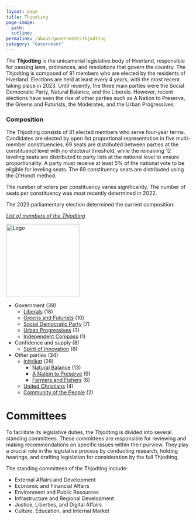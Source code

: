 ```yaml
---
layout: page
title: Thjodting
page-image: 
  path:  
  cutline: 
permalink: /about/government/thjodting
category: "Government"
---
```


The **Thjodting** is the unicamerial legislative body of Hverland, responsible for passing laws, ordinances, and resolutions that govern the country. The Thjodting is composed of 81 members who are elected by the residents of Hverland. Elections are held at least every 4 years, with the most recent taking place in 2023. Until recently, the three main parties were the Social Democratic Party, Natural Balance, and the Liberals. However, recent elections have seen the rise of other parties such as A Nation to Preserve, the Greens and Futurists, the Moderates, and the Urban Progressives.

### Composition


The Thjodting consists of 81 elected members who serve four-year terms. Candidates are elected by open list proportional representation in five multi-member constituencies. 69 seats are distributed between parties at the constituenct level with no electoral threshold, while the remaining 12 leveling seats are distributed to party lists at the national level to ensure proportionality. A party must receive at least 5% of the national vote to be eligible for leveling seats. The 69 constituency seats are distributed using the D'Hondt method.

The number of voters per constituency varies significantly. The number of seats per constituency was most recently determined in 2022. 

The 2023 parliamentary election determined the current composition:

*[List of members of the Thjodting](https://petergrund.shinyapps.io/thjodting/)*


<div style="text-align: left;">
  <img src="{{ site.baseurl }}/assets/img/parliament.svg" alt="Logo" style="height: 200px;">
</div>


* Government (39)
    * <span class="party-stripe party-as"></span> [Liberals](/HUN/about/party/as) (18)
    * <span class="party-stripe party-ks"></span> [Greens and Futurists](/HUN/about/party/ks) (10)
    * <span class="party-stripe party-ids"></span> [Social Democratic Party](/HUN/about/party/ids) (7)
    * <span class="party-stripe party-is"></span> [Urban Progressives](/HUN/about/party/is) (3)
  * <span class="party-stripe party-nq"></span> [Independent Compass](/HUN/about/party/nq) (1)
* Confidence and supply (8)
    * <span class="party-stripe party-pa"></span> [Spirit of Innovation](/HUN/about/party/pa) (8)
* Other parties (34)
  * [Initsikat](/HUN/about/party/initsikat) (28)
    * <span class="party-stripe party-pn"></span> [Natural Balance](/HUN/about/party/pn) (13)
    * <span class="party-stripe party-pi"></span> [A Nation to Preserve](/HUN/about/party/pi) (9)
    * <span class="party-stripe party-na"></span> [Farmers and Fishers](/HUN/about/party/na) (6)
  * <span class="party-stripe party-ak"></span> [United Christians](/HUN/about/party/ak) (4)
  * <span class="party-stripe party-ik"></span> [Community of the People](/HUN/about/party/ik) (2)

# Committees
To facilitate its legislative duties, the Thjodting is divided into several standing committees. These committees are responsible for reviewing and making recommendations on specific issues within their purview. They play a crucial role in the legislative process by conducting research, holding hearings, and drafting legislation for consideration by the full Thjodting.

The standing committees of the Thjodting include:
* External Affairs and Development
* Economic and Financial Affairs
*  Environment and Public Resources
* Infrastructure and Regional Development
* Justice, Liberties, and Digital Affairs
* Culture, Education, and Internal Market

